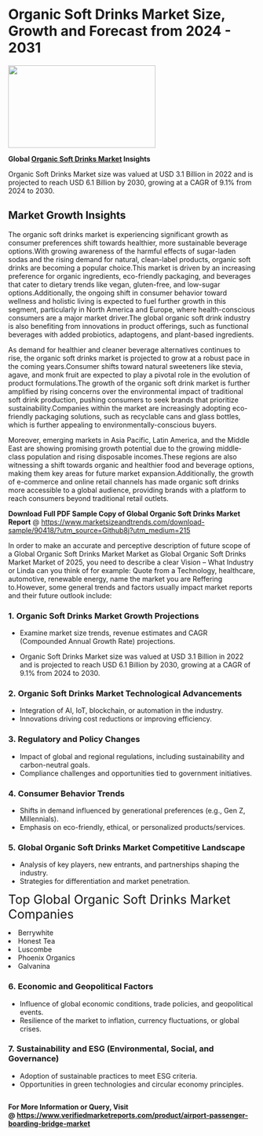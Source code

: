 <H1>Organic Soft Drinks Market Size, Growth and Forecast from 2024 - 2031</H1><img class="aligncenter size-medium wp-image-584254" src="https://thirdeyenews.in/wp-content/uploads/2024/09/Global-Market-Research-300x168.jpeg" alt="" width="300" height="168" /><p><strong>Global&nbsp;<a href="https://www.marketsizeandtrends.com/download-sample/90418/?utm_source=Github8j?utm_medium=215">Organic Soft Drinks Market</a> Insights</strong></p><p>Organic Soft Drinks Market size was valued at USD 3.1 Billion in 2022 and is projected to reach USD 6.1 Billion by 2030, growing at a CAGR of 9.1% from 2024 to 2030.</p><p><h2>Market Growth Insights</h2> <p>The organic soft drinks market is experiencing significant growth as consumer preferences shift towards healthier, more sustainable beverage options.With growing awareness of the harmful effects of sugar-laden sodas and the rising demand for natural, clean-label products, organic soft drinks are becoming a popular choice.This market is driven by an increasing preference for organic ingredients, eco-friendly packaging, and beverages that cater to dietary trends like vegan, gluten-free, and low-sugar options.Additionally, the ongoing shift in consumer behavior toward wellness and holistic living is expected to fuel further growth in this segment, particularly in North America and Europe, where health-conscious consumers are a major market driver.The global organic soft drink industry is also benefiting from innovations in product offerings, such as functional beverages with added probiotics, adaptogens, and plant-based ingredients.</p> <p>As demand for healthier and cleaner beverage alternatives continues to rise, the organic soft drinks market is projected to grow at a robust pace in the coming years.Consumer shifts toward natural sweeteners like stevia, agave, and monk fruit are expected to play a pivotal role in the evolution of product formulations.The growth of the organic soft drink market is further amplified by rising concerns over the environmental impact of traditional soft drink production, pushing consumers to seek brands that prioritize sustainability.Companies within the market are increasingly adopting eco-friendly packaging solutions, such as recyclable cans and glass bottles, which is further appealing to environmentally-conscious buyers.</p> <p>Moreover, emerging markets in Asia Pacific, Latin America, and the Middle East are showing promising growth potential due to the growing middle-class population and rising disposable incomes.These regions are also witnessing a shift towards organic and healthier food and beverage options, making them key areas for future market expansion.Additionally, the growth of e-commerce and online retail channels has made organic soft drinks more accessible to a global audience, providing brands with a platform to reach consumers beyond traditional retail outlets.</p> <p><span class=""><strong>Download Full PDF Sample Copy of Global Organic Soft Drinks Market Report</strong> @ <a href="https://www.marketsizeandtrends.com/download-sample/90418/?utm_source=Github8j?utm_medium=215" target="_blank">https://www.marketsizeandtrends.com/download-sample/90418/?utm_source=Github8j?utm_medium=215</a></span></p><p>In order to make an accurate and perceptive description of future scope of a Global&nbsp;Organic Soft Drinks Market Market as Global&nbsp;Organic Soft Drinks Market Market of 2025, you need to describe a clear Vision &ndash; What Industry or Linda can you think of for example: Quote from a Technology, healthcare, automotive, renewable energy, name the market you are Reffering to.However, some general trends and factors usually impact market reports and their future outlook include:</p><h3>1.&nbsp;<strong>Organic Soft Drinks Market Growth Projections</strong></h3><ul><li>Examine market size trends, revenue estimates and CAGR (Compounded Annual Growth Rate) projections.</li><li><p>Organic Soft Drinks Market size was valued at USD 3.1 Billion in 2022 and is projected to reach USD 6.1 Billion by 2030, growing at a CAGR of 9.1% from 2024 to 2030.</p></li></ul><h3>2.&nbsp;<strong>Organic Soft Drinks Market Technological Advancements</strong></h3><ul><li>Integration of AI, IoT, blockchain, or automation in the industry.</li><li>Innovations driving cost reductions or improving efficiency.</li></ul><h3>3.&nbsp;<strong>Regulatory and Policy Changes</strong></h3><ul><li>Impact of global and regional regulations, including sustainability and carbon-neutral goals.</li><li>Compliance challenges and opportunities tied to government initiatives.</li></ul><h3>4.&nbsp;<strong>Consumer Behavior Trends</strong></h3><ul><li>Shifts in demand influenced by generational preferences (e.g., Gen Z, Millennials).</li><li>Emphasis on eco-friendly, ethical, or personalized products/services.</li></ul><h3>5.&nbsp;<strong>Global Organic Soft Drinks Market Competitive Landscape</strong></h3><ul><li>Analysis of key players, new entrants, and partnerships shaping the industry.</li><li>Strategies for differentiation and market penetration.</li></ul><p data-pm-slice="1 1 []"><span style="color: inherit; font-family: inherit; font-size: 25px;">Top Global Organic Soft Drinks Market Companies</span></p><div class="" data-test-id=""><p><li>Berrywhite</li><li> Honest Tea</li><li> Luscombe</li><li> Phoenix Organics</li><li> Galvanina</li></p></div><h3>6.&nbsp;<strong>Economic and Geopolitical Factors</strong></h3><ul><li>Influence of global economic conditions, trade policies, and geopolitical events.</li><li>Resilience of the market to inflation, currency fluctuations, or global crises.</li></ul><h3>7.&nbsp;<strong>Sustainability and ESG (Environmental, Social, and Governance)</strong></h3><ul><li>Adoption of sustainable practices to meet ESG criteria.</li><li>Opportunities in green technologies and circular economy principles.</li></ul><h2><strong style="font-size: 14px;">For More Information or Query, Visit @&nbsp;</strong><a style="background-color: #ffffff; font-size: 14px;" href="https://www.marketsizeandtrends.com/report/organic-soft-drinks-market/" target="_blank">https://www.verifiedmarketreports.com/product/airport-passenger-boarding-bridge-market</a></h2>